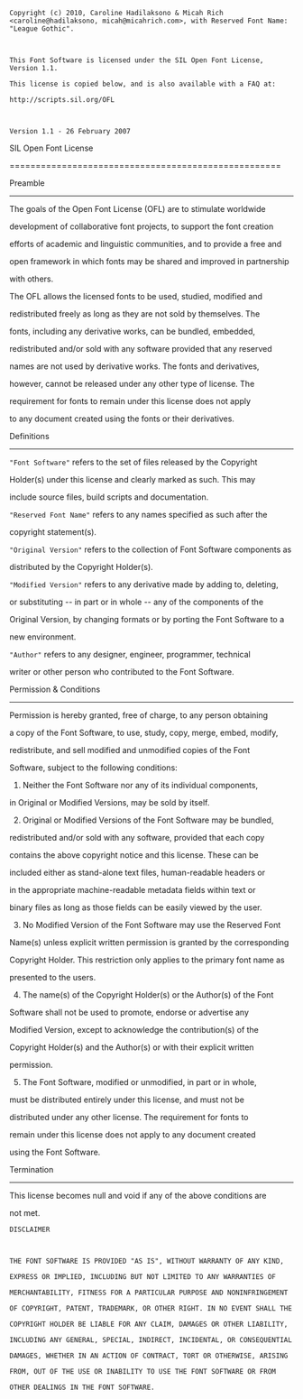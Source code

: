 	Copyright (c) 2010, Caroline Hadilaksono & Micah Rich <caroline@hadilaksono, micah@micahrich.com>, with Reserved Font Name: "League Gothic".



	This Font Software is licensed under the SIL Open Font License, Version 1.1.

	This license is copied below, and is also available with a FAQ at:

	http://scripts.sil.org/OFL



	Version 1.1 - 26 February 2007





SIL Open Font License

====================================================





Preamble

----------



The goals of the Open Font License (OFL) are to stimulate worldwide

development of collaborative font projects, to support the font creation

efforts of academic and linguistic communities, and to provide a free and

open framework in which fonts may be shared and improved in partnership

with others.



The OFL allows the licensed fonts to be used, studied, modified and

redistributed freely as long as they are not sold by themselves. The

fonts, including any derivative works, can be bundled, embedded, 

redistributed and/or sold with any software provided that any reserved

names are not used by derivative works. The fonts and derivatives,

however, cannot be released under any other type of license. The

requirement for fonts to remain under this license does not apply

to any document created using the fonts or their derivatives.



Definitions

-------------



`"Font Software"` refers to the set of files released by the Copyright

Holder(s) under this license and clearly marked as such. This may

include source files, build scripts and documentation.



`"Reserved Font Name"` refers to any names specified as such after the

copyright statement(s).



`"Original Version"` refers to the collection of Font Software components as

distributed by the Copyright Holder(s).



`"Modified Version"` refers to any derivative made by adding to, deleting,

or substituting -- in part or in whole -- any of the components of the

Original Version, by changing formats or by porting the Font Software to a

new environment.



`"Author"` refers to any designer, engineer, programmer, technical

writer or other person who contributed to the Font Software.



Permission & Conditions

------------------------



Permission is hereby granted, free of charge, to any person obtaining

a copy of the Font Software, to use, study, copy, merge, embed, modify,

redistribute, and sell modified and unmodified copies of the Font

Software, subject to the following conditions:



1. Neither the Font Software nor any of its individual components,

in Original or Modified Versions, may be sold by itself.



2. Original or Modified Versions of the Font Software may be bundled,

redistributed and/or sold with any software, provided that each copy

contains the above copyright notice and this license. These can be

included either as stand-alone text files, human-readable headers or

in the appropriate machine-readable metadata fields within text or

binary files as long as those fields can be easily viewed by the user.



3. No Modified Version of the Font Software may use the Reserved Font

Name(s) unless explicit written permission is granted by the corresponding

Copyright Holder. This restriction only applies to the primary font name as

presented to the users.



4. The name(s) of the Copyright Holder(s) or the Author(s) of the Font

Software shall not be used to promote, endorse or advertise any

Modified Version, except to acknowledge the contribution(s) of the

Copyright Holder(s) and the Author(s) or with their explicit written

permission.



5. The Font Software, modified or unmodified, in part or in whole,

must be distributed entirely under this license, and must not be

distributed under any other license. The requirement for fonts to

remain under this license does not apply to any document created

using the Font Software.



Termination

-----------



This license becomes null and void if any of the above conditions are

not met.





	DISCLAIMER



	THE FONT SOFTWARE IS PROVIDED "AS IS", WITHOUT WARRANTY OF ANY KIND,

	EXPRESS OR IMPLIED, INCLUDING BUT NOT LIMITED TO ANY WARRANTIES OF

	MERCHANTABILITY, FITNESS FOR A PARTICULAR PURPOSE AND NONINFRINGEMENT

	OF COPYRIGHT, PATENT, TRADEMARK, OR OTHER RIGHT. IN NO EVENT SHALL THE

	COPYRIGHT HOLDER BE LIABLE FOR ANY CLAIM, DAMAGES OR OTHER LIABILITY,

	INCLUDING ANY GENERAL, SPECIAL, INDIRECT, INCIDENTAL, OR CONSEQUENTIAL

	DAMAGES, WHETHER IN AN ACTION OF CONTRACT, TORT OR OTHERWISE, ARISING

	FROM, OUT OF THE USE OR INABILITY TO USE THE FONT SOFTWARE OR FROM

	OTHER DEALINGS IN THE FONT SOFTWARE.

